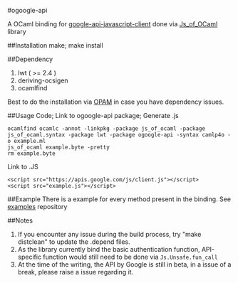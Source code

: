 #ogoogle-api


A OCaml binding for [google-api-javascript-client](https://developers.google.com/api-client-library/javascript/)
done via [Js_of_OCaml](http://ocsigen.org/js_of_ocaml) library

##Installation
    make; make install

##Dependency
1. lwt ( >= 2.4 )
2. deriving-ocsigen
3. ocamlfind

Best to do the installation via [OPAM](http://opam.ocamlpro.com/index.html) in case you have dependency issues.

##Usage
Code; Link to ogoogle-api package; Generate .js

    ocamlfind ocamlc -annot -linkpkg -package js_of_ocaml -package js_of_ocaml.syntax -package lwt -package ogoogle-api -syntax camlp4o -o example.ml
    js_of_ocaml example.byte -pretty
    rm example.byte

Link to .JS

    <script src="https://apis.google.com/js/client.js"></script>
    <script src="example.js"></script>


##Example
There is a example for every method present in the binding.
See [examples](https://github.com/chuajiesheng/ogoogle-api-examples) repository

##Notes
1. If you encounter any issue during the build process, try "make distclean" to update the .depend files.
2. As the library currently bind the basic authentication function, API-specific function would still need to be done via `Js.Unsafe.fun_call`
3. At the time of the writing, the API by Google is still in beta, in a issue of a break, please raise a issue regarding it.
